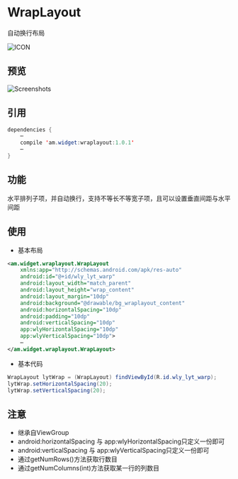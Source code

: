 # WrapLayout
自动换行布局
  
![ICON](https://github.com/AlexMofer/ProjectX/blob/master/wraplayout/icon.png)
## 预览
![Screenshots](https://github.com/AlexMofer/ProjectX/blob/master/wraplayout/screenshots.gif)
## 引用
```java
dependencies {
    ⋯
    compile 'am.widget:wraplayout:1.0.1'
    ⋯
}
```
## 功能
水平排列子项，并自动换行，支持不等长不等宽子项，且可以设置垂直间距与水平间距
## 使用
- 基本布局
```xml
<am.widget.wraplayout.WrapLayout
    xmlns:app="http://schemas.android.com/apk/res-auto"
    android:id="@+id/wly_lyt_warp"
    android:layout_width="match_parent"
    android:layout_height="wrap_content"
    android:layout_margin="10dp"
    android:background="@drawable/bg_wraplayout_content"
    android:horizontalSpacing="10dp"
    android:padding="10dp"
    android:verticalSpacing="10dp"
    app:wlyHorizontalSpacing="10dp"
    app:wlyVerticalSpacing="10dp">
    ⋯
</am.widget.wraplayout.WrapLayout>
```
- 基本代码
```java
WrapLayout lytWrap = (WrapLayout) findViewById(R.id.wly_lyt_warp);
lytWrap.setHorizontalSpacing(20);
lytWrap.setVerticalSpacing(20);
```

## 注意
- 继承自ViewGroup
- android:horizontalSpacing 与 app:wlyHorizontalSpacing只定义一份即可
- android:verticalSpacing 与 app:wlyVerticalSpacing只定义一份即可
- 通过getNumRows()方法获取行数目
- 通过getNumColumns(int)方法获取某一行的列数目